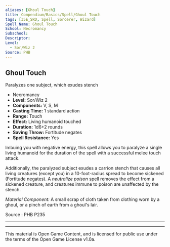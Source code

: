 ```yaml
---
aliases: [Ghoul Touch]
title: Compendium/Basics/Spell/Ghoul Touch
tags: [35E_SRD, Spell, Sorcerer, Wizard]
Spell Name: Ghoul Touch
School: Necromancy
Subschool: 
Descriptor: 
Level:
  - Sor/Wiz 2
Source: PHB
---
```



## Ghoul Touch

Paralyzes one subject, which exudes stench

*   Necromancy
*   **Level:** Sor/Wiz 2
*   **Components:** V, S, M
*   **Casting Time:** 1 standard action
*   **Range:** Touch
*   **Effect:** Living humanoid touched
*   **Duration:** 1d6+2 rounds
*   **Saving Throw:** Fortitude negates
*   **Spell Resistance:** Yes

<p>Imbuing you with negative energy, this spell allows you to paralyze a single living humanoid for the duration of the spell with a successful melee touch attack.</p><p>Additionally, the paralyzed subject exudes a carrion stench that causes all living creatures (except you) in a 10-foot-radius spread to become sickened (Fortitude negates). A <i>neutralize poison</i> spell removes the effect from a sickened creature, and creatures immune to poison are unaffected by the stench.</p><p><i>Material Component:</i> A small scrap of cloth taken from clothing worn by a ghoul, or a pinch of earth from a ghoul's lair.</p>

Source : PHB P235

---

---

This material is Open Game Content, and is licensed for public use under
the terms of the Open Game License v1.0a.
